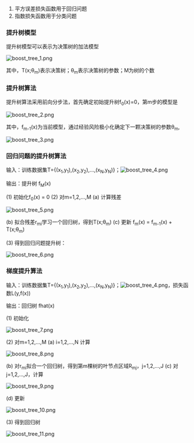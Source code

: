 1. 平方误差损失函数用于回归问题
2. 指数损失函数用于分类问题

### 提升树模型
提升树模型可以表示为决策树的加法模型

![boost_tree_1.png](https://i.imgur.com/66eVCNJ.png)

其中，T(x;θ<sub>m</sub>)表示决策树；θ<sub>m</sub>表示决策树的参数；M为树的个数

### 提升树算法
提升树算法采用前向分步法，首先确定初始提升树f<sub>0</sub>(x)=0，第m步的模型是

![boost_tree_2.png](https://i.imgur.com/kVHXfY6.png)

其中，f<sub>m-1</sub>(x)为当前模型，通过经验风险极小化确定下一颗决策树的参数θ<sub>m</sub>,

![boost_tree_3.png](https://i.imgur.com/wrpus6R.png)

### 回归问题的提升树算法
输入：训练数据集T={(x<sub>1</sub>,y<sub>1</sub>),(x<sub>2</sub>,y<sub>2</sub>),...,(x<sub>N</sub>,y<sub>N</sub>)}；![boost_tree_4.png](https://i.imgur.com/eHNQkF5.png)

输出：提升树 f<sub>M</sub>(x)

(1) 初始化f<sub>0</sub>(x) = 0
(2) 对m=1,2,...,M
(a) 计算残差

![boost_tree_5.png](https://i.imgur.com/g1b3VWb.png)

(b) 拟合残差r<sub>mi</sub>学习一个回归树，得到T(x;θ<sub>m</sub>)
(c) 更新 f<sub>m</sub>(x) = f<sub>m-1</sub>(x) + T(x;θ<sub>m</sub>)

(3) 得到回归问题提升树：

![boost_tree_6.png](https://i.imgur.com/ausFV8O.png)


### 梯度提升算法

输入：训练数据集T={(x<sub>1</sub>,y<sub>1</sub>),(x<sub>2</sub>,y<sub>2</sub>),...,(x<sub>N</sub>,y<sub>N</sub>)}；![boost_tree_4.png](https://i.imgur.com/eHNQkF5.png)，损失函数L(y,f(x))

输出：回归树 fhat(x)

(1) 初始化

![boost_tree_7.png](https://i.imgur.com/cMgPG5Z.png)

(2) 对m=1,2,...,M
(a) i=1,2,...,N 计算

![boost_tree_8.png](https://i.imgur.com/O7J47PL.png)

(b) 对r<sub>mi</sub>拟合一个回归树，得到第m棵树的叶节点区域R<sub>mj</sub>，j=1,2,...,J
(c) 对j=1,2,...,J，计算

![boost_tree_9.png](https://i.imgur.com/OVETFnF.png)

(d) 更新

![boost_tree_10.png](https://i.imgur.com/S4dKkYj.png)

(3) 得到回归树

![boost_tree_11.png](https://i.imgur.com/QQYyXYI.png)